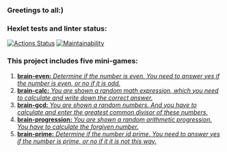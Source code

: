 ### Greetings to all:)
### Hexlet tests and linter status:
[![Actions Status](https://github.com/sergeikuz/python-project-49/workflows/hexlet-check/badge.svg)](https://github.com/sergeikuz/python-project-49/actions)
[![Maintainability](https://api.codeclimate.com/v1/badges/ab58d38fde5644fe65ba/maintainability)](https://codeclimate.com/github/sergeikuz/python-project-49/maintainability)


### This project includes five mini-games:


1. [**brain-even:** *Determine if the number is even. You need to answer yes if the number is even, or no if it is odd.*](https://asciinema.org/a/614934)
2. [**brain-calc:** *You are shown a random math expression, which you need to calculate and write down the correct answer.*](https://asciinema.org/a/1nFyGQOECgY2kvFhQEsgZ47ic)
3. [**brain-gcd:** *You are shown a random numbers. And you have to calculate and enter the greatest common divisor of these numbers.*](https://asciinema.org/a/EfVryCIKaMMTbZuhB7m86BJQ9)
4. [**brain-progression:** *You are shown a random arithmetic progression. You have to calculate the forgiven number.*](https://asciinema.org/a/xsNZ3k08JJ2IiDEZbZFYSiYEm)
5. [**brain-prime:** *Determine if the number id prime. You need to answer yes if the number is prime, or no if it it is not this way.*](https://asciinema.org/a/QXzKEMu15Bi5WGoKgOvtO2rjG)
